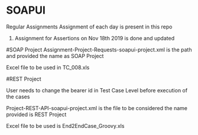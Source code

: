 # SOAPUI
Regular Assignments
Assignment of each day is present in this repo

1. Assignment for Assertions on Nov 18th 2019 is done and updated 


#SOAP Project 
Assignment-Project-Requests-soapui-project.xml is the path and provided the name as SOAP Project

Excel file to be used in TC_008.xls

#REST Project

User needs to change the bearer id in Test Case Level before execution of the cases

Project-REST-API-soapui-project.xml is the file to be considered the name provided is REST Project

Excel file to be used is End2EndCase_Groovy.xls

